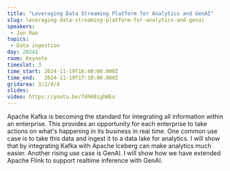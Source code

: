 ```yaml
---
title: "Leveraging Data Streaming Platform for Analytics and GenAI"
slug: leveraging-data-streaming-platform-for-analytics-and-genai
speakers:
 - Jun Rao
topics: 
 - Data ingestion
day: 20241
room: Keynote
timeslot: 3
time_start: 2024-11-19T16:40:00.000Z
time_end:   2024-11-19T17:10:00.000Z
gridarea: 3/2/4/4
slides: 
video: https://youtu.be/7dh6BighWEo
---
```


Apache Kafka is becoming the standard for integrating all information within an enterprise. This provides an opportunity for each enterprise to take actions on what's happening in its business in real time. One common use case is to take this data and ingest it to a data lake for analytics. I will show that by integrating Kafka with Apache Iceberg can make analytics much easier. Another rising use case is GenAI. I will show how we have extended Apache Flink to support realtime inference with GenAI.